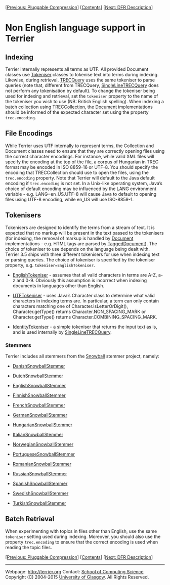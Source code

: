 <span>\[</span>[Previous: Pluggable Compression](compression.html)<span>\]</span> <span>\[</span>[Contents](index.html)<span>\]</span> <span>\[</span>[Next: DFR Description](dfr_description.html)<span>\]</span>

Non English language support in Terrier
=======================================

Indexing
--------

Terrier internally represents all terms as UTF. All provided Document classes use [Tokeniser](javadoc/org/terrier/indexing/tokenisation/Tokeniser.html) classes to tokenise text into terms during indexing. Likewise, during retrieval, [TRECQuery](javadoc/org/terrier/structures/TRECQuery.html) uses the same tokeniser to parse queries (note that, different from TRECQuery, [SingleLineTRECQuery](javadoc/org/terrier/structures/SingleLineTRECQuery.html) does not perform any tokenisation by default). To change the tokeniser being used for indexing and retrieval, set the `tokeniser` property to the name of the tokeniser you wish to use (NB: British English spelling). When indexing a batch collection using [TRECCollection](javadoc/org/terrier/indexing/TRECCollection.html), the [Document](javadoc/org/terrier/indexing/Document.html) implementations should be informed of the expected character set using the property `trec.encoding`.

File Encodings
--------------

While Terrier uses UTF internally to represent terms, the Collection and Document classes need to ensure that they are correctly opening files using the correct character encodings. For instance, while valid XML files will specify the encoding at the top of the file, a corpus of Hungarian in TREC format may be encoded in ISO 8859-16 or UTF-8. You should specify the encoding that TRECCollection should use to open the files, using the `trec.encoding` property. Note that Terrier will default to the Java default encoding if `trec.encoding` is not set. In a Unix-like operating system, Java’s choice of default encoding may be influenced by the LANG environment variable - e.g. LANG=en\_US.UTF-8 will cause Java to default to opening files using UTF-8 encoding, while en\_US will use ISO-8859-1.

Tokenisers
----------

Tokenisers are designed to identify the terms from a stream of text. It is expected that no markup will be present in the text passed to the tokenisers (for indexing, the removal of markup is handled by [Document](javadoc/org/terrier/indexing/Document.html) implementations - e.g. HTML tags are parsed by [TaggedDocument](javadoc/org/terrier/indexing/TaggedDocument.html)). The choice of tokeniser to use depends on the language being dealt with. Terrier 3.5 ships with three different tokenisers for use when indexing text or parsing queries. The choice of tokeniser is specified by the tokeniser property, e.g. `tokeniser=EnglishTokeniser`.

-   [EnglishTokeniser](javadoc/org/terrier/indexing/tokenisation/EnglishTokeniser.html) - assumes that all valid characters in terms are A-Z, a-z and 0-9. Obviously this assumption is incorrect when indexing documents in languages other than English.

-   [UTFTokeniser](javadoc/org/terrier/indexing/tokenisation/UTFTokeniser.html) - uses Java’s Character class to determine what valid characters in indexing terms are. In particular, a term can only contain characters matching one of Character.isLetterOrDigit(), Character.getType() returns Character.NON\_SPACING\_MARK or Character.getType() returns Character.COMBINING\_SPACING\_MARK.

-   [IdentityTokeniser](javadoc/org/terrier/indexing/tokenisation/IdentityTokeniser.html) - a simple tokeniser that returns the input text as is, and is used internally by [SingleLineTRECQuery](javadoc/org/terrier/structures/SingleLineTRECQuery.html).

### Stemmers

Terrier includes all stemmers from the [Snowball](http://snowball.tartarus.org/) stemmer project, namely:

-   [DanishSnowballStemmer](javadoc/org/terrier/terms/DanishSnowballStemmer.html)

-   [DutchSnowballStemmer](javadoc/org/terrier/terms/DutchSnowballStemmer.html)

-   [EnglishSnowballStemmer](javadoc/org/terrier/terms/EnglishSnowballStemmer.html)

-   [FinnishSnowballStemmer](javadoc/org/terrier/terms/FinnishSnowballStemmer.html)

-   [FrenchSnowballStemmer](javadoc/org/terrier/terms/FrenchSnowballStemmer.html)

-   [GermanSnowballStemmer](javadoc/org/terrier/terms/GermanSnowballStemmer.html)

-   [HungarianSnowballStemmer](javadoc/org/terrier/terms/HungarianSnowballStemmer.html)

-   [ItalianSnowballStemmer](javadoc/org/terrier/terms/ItalianSnowballStemmer.html)

-   [NorwegianSnowballStemmer](javadoc/org/terrier/terms/NorwegianSnowballStemmer.html)

-   [PortugueseSnowballStemmer](javadoc/org/terrier/terms/PortugueseSnowballStemmer.html)

-   [RomanianSnowballStemmer](javadoc/org/terrier/terms/RomanianSnowballStemmer.html)

-   [RussianSnowballStemmer](javadoc/org/terrier/terms/RussianSnowballStemmer.html)

-   [SpanishSnowballStemmer](javadoc/org/terrier/terms/SpanishSnowballStemmer.html)

-   [SwedishSnowballStemmer](javadoc/org/terrier/terms/SwedishSnowballStemmer.html)

-   [TurkishSnowballStemmer](javadoc/org/terrier/terms/TurkishSnowballStemmer.html)

Batch Retrieval
---------------

When experimenting with topics in files other than English, use the same `tokeniser` setting used during indexing. Moreover, you should also use the property `trec.encoding` to ensure that the correct encoding is used when reading the topic files.

<span>\[</span>[Previous: Pluggable Compression](compression.html)<span>\]</span> <span>\[</span>[Contents](index.html)<span>\]</span> <span>\[</span>[Next: DFR Description](dfr_description.html)<span>\]</span>

------------------------------------------------------------------------

Webpage: <http://terrier.org>
Contact: [](mailto:terrier@dcs.gla.ac.uk)
[School of Computing Science](http://www.dcs.gla.ac.uk/)
Copyright (C) 2004-2015 [University of Glasgow](http://www.gla.ac.uk/). All Rights Reserved.
